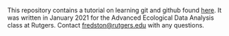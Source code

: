 This repository contains a tutorial on learning git and github found [here](https://afredston.github.io/learn-git/learn-git.html). It was written in January 2021 for the Advanced Ecological Data Analysis class at Rutgers. Contact fredston@rutgers.edu with any questions. 